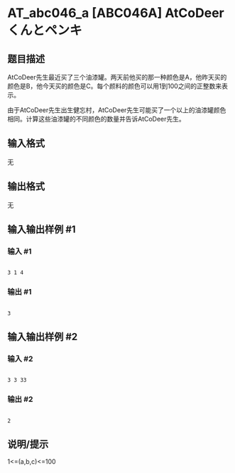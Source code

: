 # AT_abc046_a [ABC046A] AtCoDeerくんとペンキ

## 题目描述

AtCoDeer先生最近买了三个油漆罐。两天前他买的那一种颜色是A，他昨天买的颜色是B，他今天买的颜色是C。每个颜料的颜色可以用1到100之间的正整数来表示。

由于AtCoDeer先生出生健忘村，AtCoDeer先生可能买了一个以上的油漆罐颜色相同。计算这些油漆罐的不同颜色的数量并告诉AtCoDeer先生。

## 输入格式

无

## 输出格式

无

## 输入输出样例 #1

### 输入 #1

```
3 1 4
```

### 输出 #1

```
3
```

## 输入输出样例 #2

### 输入 #2

```
3 3 33
```

### 输出 #2

```
2
```

## 说明/提示

1<=(a,b,c)<=100